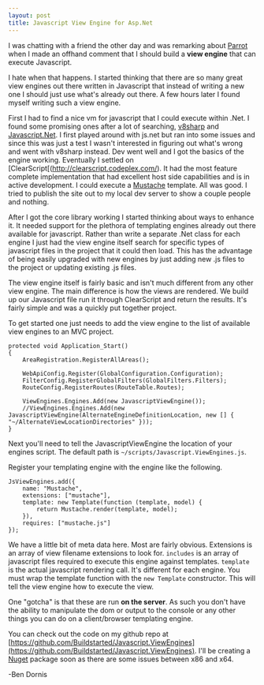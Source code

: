 ```yaml
---
layout: post
title: Javascript View Engine for Asp.Net
---
```


I was chatting with a friend the other day and was remarking about [Parrot](http://thisisparrot.com) when I made an offhand comment that I should build a **view engine** that can execute Javascript.

I hate when that happens. I started thinking that there are so many great view engines out there written in Javascript that instead of writing a new one I should just use what's already out there. A few hours later I found myself writing such a view engine.

First I had to find a nice vm for javascript that I could execute within .Net. I found some promising ones after a lot of searching, [v8sharp](http://v8sharp.codeplex.com/) and [Javascript.Net](https://github.com/chillitom/Javascript.Net). I first played around with js.net but ran into some issues and since this was just a test I wasn't interested in figuring out what's wrong and went with v8sharp instead. Dev went well and I got the basics of the engine working. Eventually I settled on [ClearScript[(http://clearscript.codeplex.com/). It had the most feature complete implementation that had excellent host side capabilities and is in active development. I could execute a [Mustache](https://github.com/janl/mustache.js) template. All was good. I tried to publish the site out to my local dev server to show a couple people and nothing.

After I got the core library working I started thinking about ways to enhance it. It needed support for the plethora of templating engines already out there available for javascript. Rather than write a separate .Net class for each engine I just had the view engine itself search for specific types of javascript files in the project that it could then load. This has the advantage of being easily upgraded with new engines by just adding new .js files to the project or updating existing .js files.

The view engine itself is fairly basic and isn't much different from any other view engine. The main difference is how the views are rendered. We build up our Javascript file run it through ClearScript and return the results. It's fairly simple and was a quickly put together project.

To get started one just needs to add the view engine to the list of available view engines to an MVC project.

    protected void Application_Start()
    {
        AreaRegistration.RegisterAllAreas();

        WebApiConfig.Register(GlobalConfiguration.Configuration);
        FilterConfig.RegisterGlobalFilters(GlobalFilters.Filters);
        RouteConfig.RegisterRoutes(RouteTable.Routes);

        ViewEngines.Engines.Add(new JavascriptViewEngine());
        //ViewEngines.Engines.Add(new JavascriptViewEngine(AlternateEngineDefinitionLocation, new [] { "~/AlternateViewLocationDirectories" }));
    }

Next you'll need to tell the JavascriptViewEngine the location of your engines script. The default path is `~/scripts/Javascript.ViewEngines.js`.

Register your templating engine with the engine like the following.

    JsViewEngines.add({
        name: "Mustache",
        extensions: ["mustache"],
        template: new Template(function (template, model) {
            return Mustache.render(template, model);
        }),
        requires: ["mustache.js"]
    });

We have a little bit of meta data here. Most are fairly obvious. Extensions is an array of view filename extensions to look for. `includes` is an array of javascript files required to execute this engine against templates. `template` is the actual javascript rendering call. It's different for each engine. You must wrap the template function with the `new Template` constructor. This will tell the view engine how to execute the view.

One "gotcha" is that these are run **on the server**. As such you don't have the ability to manipulate the dom or output to the console or any other things you can do on a client/browser templating engine.

You can check out the code on my github repo at [https://github.com/Buildstarted/Javascript.ViewEngines](https://github.com/Buildstarted/Javascript.ViewEngines). I'll be creating a [Nuget](https://nuget.org) package soon as there are some issues between x86 and x64.

-Ben Dornis